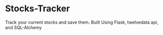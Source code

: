 # Stocks-Tracker
 Track your current stocks and save them. Built Using Flask, twelvedata api, and SQL-Alchemy
